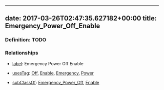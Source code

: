 
---
date: 2017-03-26T02:47:35.627182+00:00
title: Emergency_Power_Off_Enable
---
### Definition: TODO

### Relationships

* [label](http://www.w3.org/2000/01/rdf-schema#label): Emergency Power Off Enable

* [usesTag](https://brickschema.org/schema/1.0/BrickFrame#usesTag): [Off](https://brickschema.org/schema/1.0/BrickTag#Off), [Enable](https://brickschema.org/schema/1.0/BrickTag#Enable), [Emergency](https://brickschema.org/schema/1.0/BrickTag#Emergency), [Power](https://brickschema.org/schema/1.0/BrickTag#Power)

* [subClassOf](http://www.w3.org/2000/01/rdf-schema#subClassOf): [Emergency_Power_Off](https://brickschema.org/schema/1.0/Brick#Emergency_Power_Off), [Enable](https://brickschema.org/schema/1.0/Brick#Enable)
